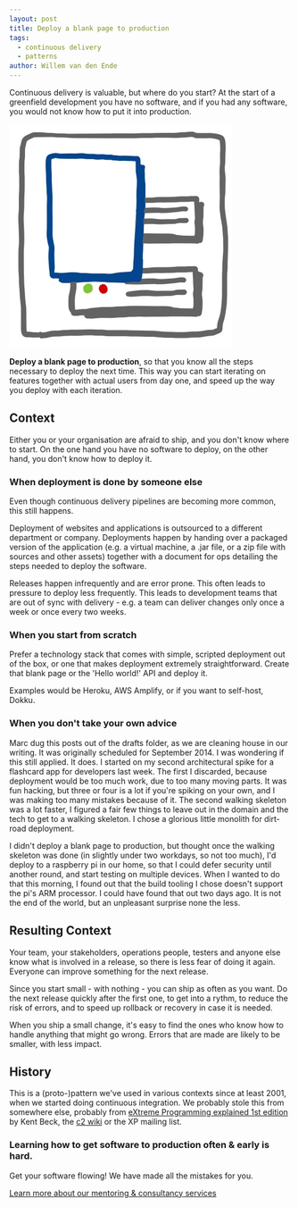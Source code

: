 ```yaml
---
layout: post
title: Deploy a blank page to production
tags:
  - continuous delivery
  - patterns
author: Willem van den Ende
---
```


Continuous delivery is valuable, but where do you start? At the start of
a greenfield development you have no software, and if you had any
software, you would not know how to put it into production.

<div class="shout-out">
  <div>
    <img src="/attachments/blogposts/2020/deploy-empty-page.png" alt="deploy an empty page">
  </div>
  <div>
    <p><strong>Deploy a blank page to production</strong>, so that you know all the steps
necessary to deploy the next time. This way you can start iterating on
features together with actual users from day one, and speed up the way you
deploy with each iteration.
    </p>
  </div>
</div>

## Context

Either you or your organisation are afraid to ship, and you don't know where to
start. On the one hand you have no software to deploy, on the other hand, you
don't know how to deploy it.

### When deployment is done by someone else

Even though continuous delivery pipelines are becoming more common, this still
happens.

Deployment of websites and applications is outsourced to a
different department or company. Deployments happen by handing over a
packaged version of the application (e.g. a virtual machine, a .jar
file, or a zip file with sources and other assets) together with a document for ops detailing the steps needed to deploy the software.

Releases happen infrequently and are error prone. This often leads to pressure to deploy less frequently. This leads to development teams that are out of sync
with delivery - e.g. a team can deliver changes only once a week or once every two weeks.

### When you start from scratch

Prefer a technology stack that comes with simple, scripted deployment out of the
box, or one that makes deployment extremely straightforward. Create that blank page or the 'Hello world!' API and deploy it.

Examples would be Heroku, AWS Amplify, or if you want to self-host, Dokku.

### When you don't take your own advice

Marc dug this posts out of the drafts folder, as we are cleaning house in our writing. It was originally scheduled for September 2014. I was wondering if this still applied. It does. I started on my second architectural spike for a flashcard app for developers last week. The first I discarded, because deployment would be too much work, due to too many moving parts. It was fun hacking, but three or four is a lot if you're spiking on your own, and I was making too many mistakes because of it. The second walking skeleton was a lot faster, I figured a fair few things to leave out in the domain and the tech to get to a walking skeleton. I chose a glorious little monolith for dirt-road deployment.

I didn't deploy a blank page to production, but thought once the walking skeleton was done (in slightly under two workdays, so not too much), I'd deploy to a raspberry pi in our home, so that I could defer security until another round, and start testing on multiple devices. When I wanted to do that this morning, I found out that the build tooling I chose doesn't support the pi's ARM processor. I could have found that out two days ago. It is not the end of the world, but an unpleasant surprise none the less.

## Resulting Context

Your team, your stakeholders, operations people, testers and anyone
else know what is involved in a release, so there is less fear
of doing it again. Everyone can improve something for the next
release.

Since you start small - with nothing - you can ship as often as
you want. Do the next release quickly after the first one, to get into a rythm, to reduce the risk of errors, and to speed up
rollback or recovery in case it is needed.

When you ship a small change, it's easy to find the ones who know how to handle
anything that might go wrong. Errors that are made are likely to be smaller,
with less impact.

## History

This is a (proto-)pattern we've used in various contexts since at least 2001, when we started doing continuous integration. We probably stole this from
somewhere else, probably from [eXtreme Programming explained 1st edition](https://www.amazon.com/Extreme-Programming-Explained-Embrace-Change/dp/0201616416) by
Kent Beck, the
[c2 wiki](http://wiki.c2.org) or the XP mailing list.

<aside>
  <h3>Learning how to get software to production often & early is hard.</h3>
  <p>Get your software flowing! We have made all the mistakes for you.</p>
  <p><div>
    <a href="/consulting">Learn more about our mentoring & consultancy services</a>
  </div></p>
</aside>
